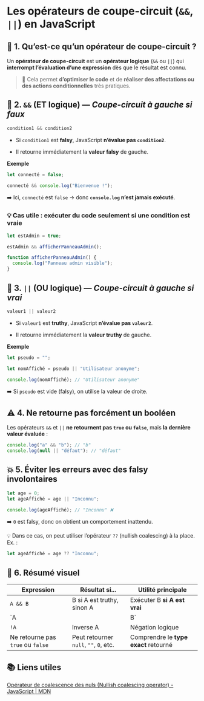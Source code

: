 # Les opérateurs de coupe-circuit (`&&`, `||`) en JavaScript

## 🧠 1. Qu’est-ce qu’un opérateur de coupe-circuit ?

Un **opérateur de coupe-circuit** est un **opérateur logique** (`&&` ou `||`) qui **interrompt l’évaluation d’une expression** dès que le résultat est connu.

> 🧪 Cela permet **d’optimiser le code** et de **réaliser des affectations ou des actions conditionnelles** très pratiques.



## 🧩 2. `&&` (ET logique) — *Coupe-circuit à gauche si faux*

```js
condition1 && condition2
```

- Si `condition1` est **falsy**, JavaScript **n’évalue pas `condition2`**.

- Il retourne immédiatement la **valeur falsy** de gauche.

**Exemple**

```js
let connecté = false;

connecté && console.log("Bienvenue !");
```

➡️ Ici, `connecté` est `false` → donc **`console.log` n’est jamais exécuté**.



### 💡 Cas utile : exécuter du code seulement si une condition est vraie

```js
let estAdmin = true;

estAdmin && afficherPanneauAdmin();

function afficherPanneauAdmin() {
  console.log("Panneau admin visible");
}
```



## 🔀 3. `||` (OU logique) — *Coupe-circuit à gauche si vrai*

```js
valeur1 || valeur2
```

- Si `valeur1` est **truthy**, JavaScript **n’évalue pas `valeur2`**.

- Il retourne immédiatement la **valeur truthy** de gauche.

**Exemple**

```js
let pseudo = "";

let nomAffiché = pseudo || "Utilisateur anonyme";

console.log(nomAffiché); // "Utilisateur anonyme"
```

➡️ Si `pseudo` est vide (falsy), on utilise la valeur de droite.



## ⚠️ 4. Ne retourne pas forcément un booléen

Les opérateurs `&&` et `||` **ne retournent pas `true` ou `false`**, mais **la dernière valeur évaluée** :

```js
console.log("a" && "b"); // "b"
console.log(null || "défaut"); // "défaut"
```



## 💥 5. Éviter les erreurs avec des falsy involontaires

```js
let age = 0;
let ageAffiché = age || "Inconnu";

console.log(ageAffiché); // "Inconnu" ❌
```

➡️ `0` est falsy, donc on obtient un comportement inattendu.

💡 Dans ce cas, on peut utiliser l’opérateur `??` (nullish coalescing) à la place. Ex. :

```js
let ageAffiché = age ?? "Inconnu";
```



## 🧠 6. Résumé visuel

| Expression                        | Résultat si...                         | Utilité principale                    |
| --------------------------------- | -------------------------------------- | ------------------------------------- |
| `A && B`                          | B si A est truthy, sinon A             | Exécuter B **si A est vrai**          |
| `A                                |                                        | B`                                    |
| `!A`                              | Inverse A                              | Négation logique                      |
| Ne retourne pas `true` ou `false` | Peut retourner `null`, `""`, `0`, etc. | Comprendre le **type exact** retourné |



## 📚 Liens utiles

[Opérateur de coalescence des nuls (Nullish coalescing operator) - JavaScript | MDN](https://developer.mozilla.org/fr/docs/Web/JavaScript/Reference/Operators/Nullish_coalescing)


